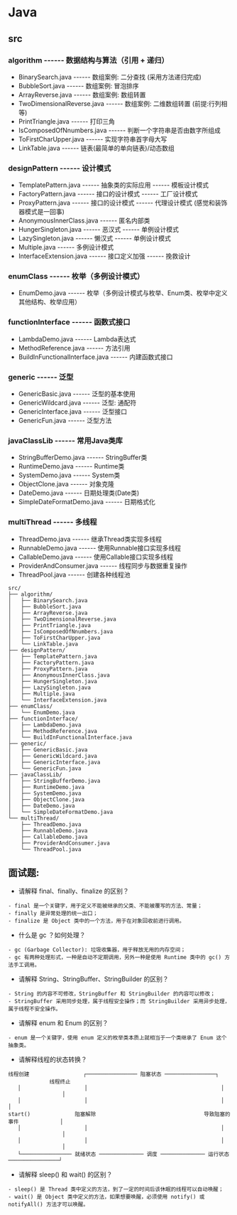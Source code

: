 # Java
## src
### algorithm ------ 数据结构与算法（引用 + 递归）
- BinarySearch.java ------ 数组案例: 二分查找 (采用方法递归完成)
- BubbleSort.java ------ 数组案例: 冒泡排序
- ArrayReverse.java ------ 数组案例: 数组转置
- TwoDimensionalReverse.java ------ 数组案例: 二维数组转置 (前提:行列相等)
- PrintTriangle.java ------ 打印三角
- IsComposedOfNnumbers.java ------ 判断一个字符串是否由数字所组成
- ToFirstCharUpper.java ------ 实现字符串首字母大写
- LinkTable.java ------ 链表(最简单的单向链表)/动态数组
### designPattern ------ 设计模式
- TemplatePattern.java ------ 抽象类的实际应用 ------ 模板设计模式
- FactoryPattern.java ------ 接口的设计模式 ------ 工厂设计模式
- ProxyPattern.java ------ 接口的设计模式 ------ 代理设计模式 (感觉和装饰器模式是一回事)
- AnonymousInnerClass.java ------ 匿名内部类
- HungerSingleton.java ------ 恶汉式 ------ 单例设计模式
- LazySingleton.java ------ 懒汉式 ------ 单例设计模式
- Multiple.java ------ 多例设计模式
- InterfaceExtension.java ------ 接口定义加强 ------ 挽救设计
### enumClass ------ 枚举（多例设计模式）
- EnumDemo.java ------ 枚举（多例设计模式与枚举、Enum类、枚举中定义其他结构、枚举应用）
### functionInterface ------ 函数式接口
- LambdaDemo.java ------ Lambda表达式
- MethodReference.java ------ 方法引用
- BuildInFunctionalInterface.java ------ 内建函数式接口
### generic ------ 泛型
- GenericBasic.java ------ 泛型的基本使用
- GenericWildcard.java ------ 泛型: 通配符
- GenericInterface.java ------ 泛型接口
- GenericFun.java ------ 泛型方法
### javaClassLib ------ 常用Java类库
- StringBufferDemo.java ------ StringBuffer类
- RuntimeDemo.java ------ Runtime类
- SystemDemo.java ------ System类
- ObjectClone.java ------ 对象克隆
- DateDemo.java ------ 日期处理类(Date类)
- SimpleDateFormatDemo.java ------ 日期格式化
### multiThread ------ 多线程
- ThreadDemo.java ------ 继承Thread类实现多线程
- RunnableDemo.java ------ 使用Runnable接口实现多线程
- CallableDemo.java ------ 使用Callable接口实现多线程
- ProviderAndConsumer.java ------ 线程同步与数据重复操作
- ThreadPool.java ------ 创建各种线程池

```
src/
├── algorithm/ 
│   ├── BinarySearch.java
│   ├── BubbleSort.java
│   ├── ArrayReverse.java
│   ├── TwoDimensionalReverse.java
│   ├── PrintTriangle.java
│   ├── IsComposedOfNnumbers.java
│   ├── ToFirstCharUpper.java
│   └── LinkTable.java
├── designPattern/
│   ├── TemplatePattern.java
│   ├── FactoryPattern.java
│   ├── ProxyPattern.java
│   ├── AnonymousInnerClass.java
│   ├── HungerSingleton.java
│   ├── LazySingleton.java
│   ├── Multiple.java
│   └── InterfaceExtension.java
├── enumClass/
│   └── EnumDemo.java
├── functionInterface/
│   ├── LambdaDemo.java
│   ├── MethodReference.java
│   └── BuildInFunctionalInterface.java
├── generic/
│   ├── GenericBasic.java
│   ├── GenericWildcard.java
│   ├── GenericInterface.java
│   └── GenericFun.java
├── javaClassLib/
│   ├── StringBufferDemo.java
│   ├── RuntimeDemo.java
│   ├── SystemDemo.java
│   ├── ObjectClone.java
│   ├── DateDemo.java
│   └── SimpleDateFormatDemo.java
└── multiThread/
    ├── ThreadDemo.java
    ├── RunnableDemo.java
    ├── CallableDemo.java
    ├── ProviderAndConsumer.java
    └── ThreadPool.java
```
## 面试题:
- 请解释 final、finally、finalize 的区别？
```
- final 是一个关键字，用于定义不能被继承的父类、不能被覆写的方法、常量；
- finally 是异常处理的统一出口；
- finalize 是 Object 类中的一个方法，用于在对象回收前进行调用。
```
- 什么是 gc ？如何处理？
```
- gc (Garbage Collector): 垃圾收集器，用于释放无用的内存空间；
- gc 有两种处理形式，一种是自动不定期调用，另外一种是使用 Runtime 类中的 gc() 方法手工调用。
```
- 请解释 String、StringBuffer、StringBuilder 的区别？
```
- String 的内容不可修改，StringBuffer 和 StringBuilder 的内容可以修改；
- StringBuffer 采用同步处理，属于线程安全操作；而 StringBuilder 采用异步处理，属于线程不安全操作。
```
- 请解释 enum 和 Enum 的区别？
```
- enum 是一个关键字，使用 enum 定义的枚举类本质上就相当于一个类继承了 Enum 这个抽象类。
```
- 请解释线程的状态转换？
```
线程创建                 ┌──────────────── 阻塞状态 ────────────────┐                 线程终止
   │                    │                                          │                    │
   │                    │                                          │                    │
start()              阻塞解除                                  导致阻塞的事件             │
   │                    │                                          │                    │
   │                    │                                          │                    │
   └──────────────── 就绪状态 ────────────── 调度 ────────────── 运行状态 ────────────────┘
```
- 请解释 sleep() 和 wait() 的区别？
```
- sleep() 是 Thread 类中定义的方法，到了一定的时间后该休眠的线程可以自动唤醒；
- wait() 是 Object 类中定义的方法，如果想要唤醒，必须使用 notify() 或 notifyAll() 方法才可以唤醒。
```
